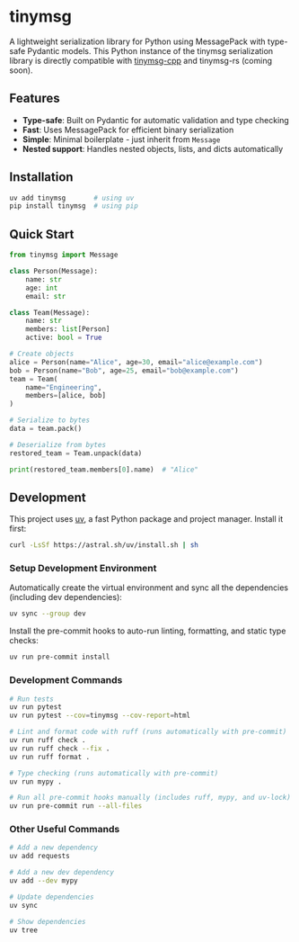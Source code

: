 # tinymsg

A lightweight serialization library for Python using MessagePack with type-safe Pydantic models. This Python instance of the tinymsg serialization library is directly compatible with [tinymsg-cpp](https://github.com/alangshur/tinymsg-cpp) and tinymsg-rs (coming soon).

## Features

- **Type-safe**: Built on Pydantic for automatic validation and type checking
- **Fast**: Uses MessagePack for efficient binary serialization
- **Simple**: Minimal boilerplate - just inherit from `Message`
- **Nested support**: Handles nested objects, lists, and dicts automatically

## Installation

```bash
uv add tinymsg       # using uv
pip install tinymsg  # using pip
```

## Quick Start

```python
from tinymsg import Message

class Person(Message):
    name: str
    age: int
    email: str

class Team(Message):
    name: str
    members: list[Person]
    active: bool = True

# Create objects
alice = Person(name="Alice", age=30, email="alice@example.com")
bob = Person(name="Bob", age=25, email="bob@example.com")
team = Team(
    name="Engineering", 
    members=[alice, bob]
)

# Serialize to bytes
data = team.pack()

# Deserialize from bytes
restored_team = Team.unpack(data)

print(restored_team.members[0].name)  # "Alice"
```

## Development

This project uses [uv](https://github.com/astral-sh/uv), a fast Python package and project manager. Install it first:

```bash
curl -LsSf https://astral.sh/uv/install.sh | sh
```

### Setup Development Environment

Automatically create the virtual environment and sync all the dependencies (including dev dependencies): 

```bash
uv sync --group dev
```

Install the pre-commit hooks to auto-run linting, formatting, and static type checks:

```bash
uv run pre-commit install
```

### Development Commands

```bash
# Run tests
uv run pytest
uv run pytest --cov=tinymsg --cov-report=html

# Lint and format code with ruff (runs automatically with pre-commit)
uv run ruff check .
uv run ruff check --fix .
uv run ruff format .

# Type checking (runs automatically with pre-commit)
uv run mypy .

# Run all pre-commit hooks manually (includes ruff, mypy, and uv-lock)
uv run pre-commit run --all-files
```

### Other Useful Commands

```bash
# Add a new dependency
uv add requests

# Add a new dev dependency
uv add --dev mypy

# Update dependencies
uv sync

# Show dependencies
uv tree
```
